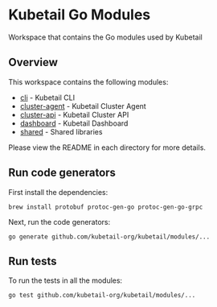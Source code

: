 # Kubetail Go Modules

Workspace that contains the Go modules used by Kubetail

## Overview

This workspace contains the following modules:

* [cli](cli) - Kubetail CLI
* [cluster-agent](cluster-agent) - Kubetail Cluster Agent
* [cluster-api](cluster-api) - Kubetail Cluster API
* [dashboard](dashboard) - Kubetail Dashboard
* [shared](shared) - Shared libraries

Please view the README in each directory for more details. 

## Run code generators

First install the dependencies:

```console
brew install protobuf protoc-gen-go protoc-gen-go-grpc
```

Next, run the code generators:

```console
go generate github.com/kubetail-org/kubetail/modules/...
```

## Run tests

To run the tests in all the modules:

```console
go test github.com/kubetail-org/kubetail/modules/...
```
